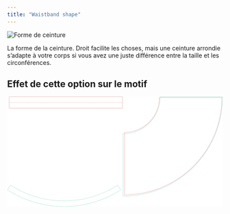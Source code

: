 ```yaml
---
title: "Waistband shape"
---
```


![Forme de ceinture](waistbandshape.svg)

La forme de la ceinture. Droit facilite les choses, mais une ceinture arrondie s’adapte à votre corps si vous avez une juste différence entre la taille et les circonférences.

## Effet de cette option sur le motif

![Cette image montre l'effet de cette option en superposant plusieurs variantes qui ont une valeur différente pour cette option](sandy_waistbandshape_sample.svg "Effect of this option on the pattern")
